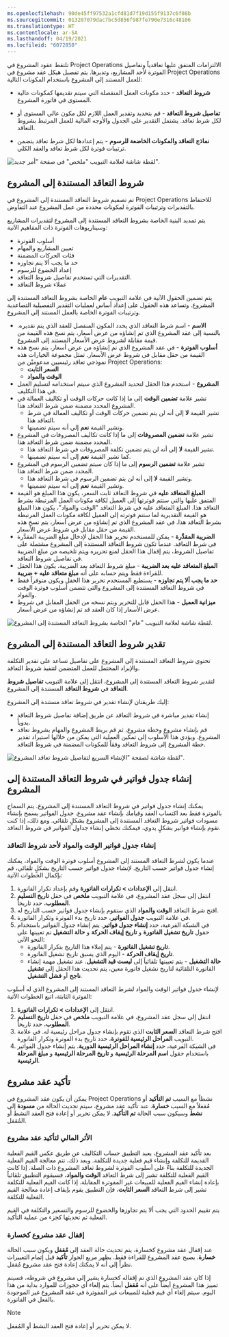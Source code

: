 ```yaml
---
ms.openlocfilehash: 90de45ff97532a1cfd81d7f19d155f9137c6f08b
ms.sourcegitcommit: 013207079dac7bc5d856f987fe790e7316c48106
ms.translationtype: HT
ms.contentlocale: ar-SA
ms.lasthandoff: 04/19/2021
ms.locfileid: "6072850"
---
```


تلتقط عقود المشروع في Project Operations الالتزامات المتفق عليها تعاقدياً وتفاصيل الفوترة لأحد المشاريع، وتديرها. يتم تفصيل هيكل عقد مشروع في Project Operations للعمل المستند إلى المشروع باستخدام المكونات التالية:



- **شروط التعاقد** - حدد مكونات العمل المنفصلة التي سيتم تقديمها كمكونات عالية المستوى في فاتورة المشروع.


- **تفاصيل شروط التعاقد** - قم بتحديد وتقدير العمل اللازم لكل مكون عالي المستوى أو لكل شرط تعاقد. يشتمل التقدير على الجدول والأوجه المالية للعمل المرتبط بشروط التعاقد.


- **نماذج التعاقد والمكونات الخاضعة للرسوم** - يتم إعدادها لكل شرط تعاقد يتضمن ترتيبات فوترة لكل شرط تعاقد والعقد الكلي.

![لقطة شاشة لعلامة التبويب "ملخص" في صفحة "أمر جديد".](../media/new-order-ss.png)
## <a name="project-based-contract-lines"></a>شروط التعاقد المستندة إلى المشروع
تم تصميم ‏‫شروط التعاقد المستندة إلى المشروع‬ في Project Operations للاحتفاظ بالتقديرات وترتيبات الفوترة لمكونات محددة من عمل المشروع عند التفاوض. 

يتم تمديد البنية الخاصة بشروط التعاقد المستندة إلى المشروع لتقديرات المشاريع وسيناريوهات الفوترة ذات المفاهيم الآتية:

 - أسلوب الفوترة
 - تعيين المشاريع والمهام
 - فئات الحركات المضمنة
 - حد ما يجب ألا يتم تجاوزه‬
 - إعداد الخضوع للرسوم‬
 - التقديرات التي تستخدم تفاصيل شروط التعاقد.
 - عملاء شروط التعاقد

يتم تضمين الحقول الآتية في علامة التبويب **عام** الخاصة بشروط التعاقد المستندة إلى المشروع. وتساعد هذه الحقول على إعداد أساس لعمليات التقدير التفصيلية التصاعدية وترتيبات الفوترة الخاصة بالعمل المستند إلى المشروع.

- **الاسم** - اسم شرط التعاقد الذي يحدد المكون المنفصل للعقد الذي يتم تقديره. بالنسبة إلى عقد المشروع الذي تم إنشاؤه من عرض أسعار، يتم نسخ هذه القيمة من قيمة مقابلة لشروط عرض الأسعار المستند إلى المشروع.
- **أسلوب الفوترة** - في عقد المشروع الذي تم إنشاؤه من عرض أسعار، يتم نسخ هذه القيمة من حقل مقابل في شروط عرض الأسعار. تمثل مجموعة الخيارات هذه نموذجي تعاقد رئيسيين مدعوميْن من Project Operations:
    - **السعر الثابت**
    - **الوقت والمواد**
- **المشروع** - استخدم هذا الحقل لتحديد المشروع الذي سيتم استخدامه لتسليم العمل في هذا التكليف.
- تشير علامة **تضمين الوقت** إلى ما إذا كانت حركات الوقت أو تكاليف العمالة في المشروع المحدد مضمنة ضمن شرط التعاقد هذا. 
    - تشير القيمة **لا** إلى أنه لن يتم تضمين حركات الوقت أو تكاليف العمالة في شرط التعاقد هذا. 
     - وتشير القيمة **نعم** إلى أنه سيتم تضمينها.
- تشير علامة **تضمين المصروفات** إلى ما إذا كانت تكاليف المصروفات في المشروع المحدد مضمنة ضمن شرط التعاقد هذا. 
    - تشير القيمة **لا** إلى أنه لن يتم تضمين تكلفة المصروفات في شرط التعاقد هذا.
    - كما تشير القيمة **نعم** إلى أنه سيتم تضمينها.
- تشير علامة **تضمين الرسوم** إلى ما إذا كان سيتم تضمين الرسوم في المشروع المحدد ضمن شرط التعاقد هذا.
    - وتشير القيمة **لا** إلى أنه لن يتم تضمين الرسوم في شرط التعاقد هذا. 
    - وتشير القيمة **نعم** إلى أنه سيتم تضمينها.
- **‏‫المبلغ المتعاقد عليه‬** في شروط التعاقد ثابت السعر، يكون هذا المبلغ هو القيمة المتفق عليها والتي ستتم فوترتها إلى العميل لكافة مكونات العمل المرتبطة بشرط التعاقد هذا. ‏‫المبلغ المتعاقد عليه‬ في شرط التعاقد "الوقت والمواد"، يكون هذا المبلغ هو القيمة التقديرية لما ستتم فوترته إلى العميل لكافة مكونات العمل المرتبطة بشرط التعاقد هذا. في عقد المشروع الذي تم إنشاؤه من عرض أسعار، يتم نسخ هذه القيمة من حقل مقابل في شروط عرض الأسعار. 
- **الضريبة المقدَّرة** - يمكن للمستخدم تحرير هذا الحقل لإدخال مبلغ الضريبة المقدَّرة في شرط التعاقد. عندما تكون شروط التعاقد المستندة إلى المشروع مشتملة على تفاصيل الشروط، يتم إقفال هذا الحقل لمنع تحريره ويتم تلخيصه من مبلغ الضريبة في تفاصيل شروط التعاقد.
- **المبلغ المتعاقد عليه بعد الضريبة** - مبلغ شروط التعاقد بعد الضريبة. يكون هذا الحقل للقراءة فقط ويتم حسابه على أنه **مبلغ متعاقد عليه + ضريبة**.
- **‏‫حد ما يجب ألا يتم تجاوزه‬** - يستطيع المستخدم تحرير هذا الحقل ويكون متوفراً فقط في شروط التعاقد المستندة إلى المشروع والتي تتضمن أسلوب فوترة الوقت والمواد.
- **ميزانية العميل** - هذا الحقل قابل للتحرير ويتم نسخه من الحقل المقابل في شروط عرض الأسعار إذا كان العقد قد تم إنشاؤه من عرض أسعار.

![لقطة شاشة لعلامة التبويب "عام" الخاصة بشروط التعاقد المستندة إلى المشروع.](../media/contract-lines-ss.png)

 
## <a name="estimate-a-projectbased-contract-line"></a>تقدير شروط التعاقد المستندة إلى المشروع
تحتوي شروط التعاقد المستندة إلى المشروع على تفاصيل تساعد على تقدير التكلفة والإيراد المحتمل للعمل المتضمن لتنفيذ شروط التعاقد.

لتقدير شروط التعاقد المستندة إلى المشروع، انتقل إلى علامة التبويب **تفاصيل شروط التعاقد** في **شروط التعاقد** المستندة إلى المشروع. 

إليك طريقتان لإنشاء تقدير في شروط تعاقد مستندة إلى المشروع:

- إنشاء تقدير مباشرة في شروط التعاقد عن طريق إضافة تفاصيل شروط التعاقد يدوياً.
- قم بإنشاء مشروع وخطة مشروع، ثم قم بربط المشروع والمهام بشروط تعاقد المشروع. ويؤدي هذا الأسلوب إلى تمكين العملية التي يمكن من خلالها استيراد تقدير خطة المشروع إلى شروط التعاقد وفقاً للمكونات المضمنة في شروط التعاقد.


![لقطة شاشة لصفحة "الإنشاء السريع لتفاصيل شروط تعاقد المشروع".](../media/project-line-details-ss.png)
## <a name="create-an-invoice-schedule-on-a-project-based-contract-line"></a>إنشاء جدول فواتير في شروط التعاقد المستندة إلى المشروع
يمكنك إنشاء جدول فواتير في شروط التعاقد المستندة إلى المشروع. يتم السماح بالفوترة فقط بعد اكتساب العقد وقيامك بإنشاء عقد مشروع. جدول الفواتير يسمح بإنشاء مسودات فواتير شروط التعاقد المستندة إلى المشروع بشكلٍ تلقائي. ومع ذلك، إذا كنت تقوم بإنشاء فواتير بشكلٍ يدوي، فيمكنك تخطي إنشاء جداول الفواتير في شروط التعاقد.

### <a name="create-a-time-and-material-invoice-schedule-for-a-contract-line"></a>إنشاء جدول فواتير الوقت والمواد لأحد شروط التعاقد

عندما يكون لشرط التعاقد المستند إلى المشروع أسلوب فوترة الوقت والمواد، يمكنك إنشاء جدول فواتير حسب التاريخ. لإنشاء جدول فواتير حسب التاريخ بشكلٍ تلقائي، قم بإكمال الخطوات الآتية:

1.  انتقل إلى **الإعدادات > ‏‫تكرارات الفاتورة‬** وقم بإعداد تكرار الفاتورة.
2.  انتقل إلى سجل عقد المشروع، في علامة التبويب **ملخص** في حقل **تاريخ التسليم المطلوب**، حدد تاريخاً.
3.  افتح شرط التعاقد **الوقت والمواد** الذي ستقوم بإنشاء جدول فواتير حسب التاريخ له.
4.  في علامة التبويب **جدول الفواتير**، حدد تاريخ بدء الفوترة وتكرار الفاتورة.
5.  في الشبكة الفرعية، حدد **إنشاء جدول فواتير**. يتم إنشاء جدول الفواتير باستخدام حقول **تاريخ تشغيل الفاتورة** و **تاريخ إيقاف الحركة** و **حالة التشغيل** تم تعيينها على النحو الآتي:
    - **تاريخ تشغيل الفاتورة** - يتم إملاء هذا التاريخ بتكرار الفاتورة.
    - **تاريخ إيقاف الحركة** - اليوم الذي يسبق تاريخ تشغيل الفاتورة.
    - **حالة التشغيل** - يتم تعيينها تلقائياً إلى **‏‫ليست قيد التشغيل‬**. عند تشغيل مهمة إنشاء الفاتورة التلقائية لتاريخ تشغيل فاتورة معين، يتم تحديث هذا الحقل إلى **تشغيل ناجح** أو **فشل التشغيل**.

لإنشاء جدول فواتير الوقت والمواد لشرط التعاقد المستند إلى المشروع الذي له أسلوب الفوترة الثابتة، اتبع الخطوات الآتية:

1.  انتقل إلى **الإعدادات > تكرارات الفاتورة**.
2.  انتقل إلى سجل عقد المشروع، في علامة التبويب **ملخص** في حقل **تاريخ التسليم المطلوب**، حدد تاريخاً.
3.  افتح شرط التعاقد **السعر الثابت** الذي تقوم بإنشاء جدول مراحل رئيسية له. في علامة التبويب **‏‫المراحل الرئيسية للفوترة‬**، حدد تاريخ بدء الفوترة وتكرار الفاتورة.
4.  في الشبكة الفرعية، حدد **إنشاء المراحل الرئيسية الدورية**. يتم إنشاء جدول الفواتير باستخدام حقول **اسم المرحلة الرئيسية** و **تاريخ المرحلة الرئيسية** و **مبلغ المرحلة الرئيسية**.
## <a name="confirm-a-project-contract"></a>تأكيد عقد مشروع
يمكن أن يكون عقد المشروع في Project Operations نشطاً مع السبب **تم التأكيد** أو مُقفلاً مع السبب **خسارة**. عند تأكيد عقد مشروع، سيتم تحديث الحالة من **مسودة** إلى **نشط** وسيكون سبب الحالة **تم التأكيد**. لا يمكن تحرير أو إعادة فتح العقد النشط أو المُقفل.

### <a name="financial-impact-of-confirming-a-project-contract"></a>الأثر المالي لتأكيد عقد مشروع
بعد تأكيد عقد المشروع، يعيد التطبيق حساب التكاليف عن طريق عكس القيم الفعلية القديمة للتكلفة وإنشاء قيم فعلية جديدة للتكلفة. وبعد ذلك، تتم معالجة القيم الفعلية الجديدة للتكلفة بناءً على أسلوب الفوترة لشروط تعاقد المشروع ذات الصلة. إذا كانت القيم الفعلية للتكلفة تشير إلى شرط التعاقد **الوقت والمواد**، فسيقوم التطبيق تلقائياً بإعادة إنشاء القيم الفعلية للمبيعات غير المفوترة المقابلة. إذا كانت القيم الفعلية للتكلفة تشير إلى شرط التعاقد **السعر الثابت**، فإن التطبيق يقوم بإيقاف إعادة معالجة القيم الفعلية للتكلفة.

يتم تقييم الحدود التي يجب ألا يتم تجاوزها والخضوع للرسوم والتسعير والتكلفة في القيم الفعلية ثم تحديثها كجزء من عملية التأكيد.

### <a name="close-a-project-contract-as-lost"></a>إقفال عقد مشروع كخسارة
عند إقفال عقد مشروع كخسارة، يتم تحديث حالة العقد إلى **مُقفل** ويكون سبب الحالة **خسارة**. يصبح عقد المشروع للقراءة فقط. يظهر مربع الحوار **تأكيد** قبل إتمام التغييرات نظراً إلى أنه لا يمكنك إعادة فتح عقد مشروع مُقفل.

إذا كان عقد المشروع الذي تم إقفاله كخسارة يشير إلى مشروع في شروطه، فسيتم تمييز هذا المشروع أيضاً على أنه **مُقفل** أيضاً. يتم إلغاء أي حجوزات للموارد بداية من هذا اليوم. سيتم إلغاء أي قيم فعلية للمبيعات غير المفوترة في عقد المشروع غير الموجودة بالفعل في الفاتورة.

> [!NOTE]
>  لا يمكن تحرير أو إعادة فتح العقد النشط أو المُقفل.


